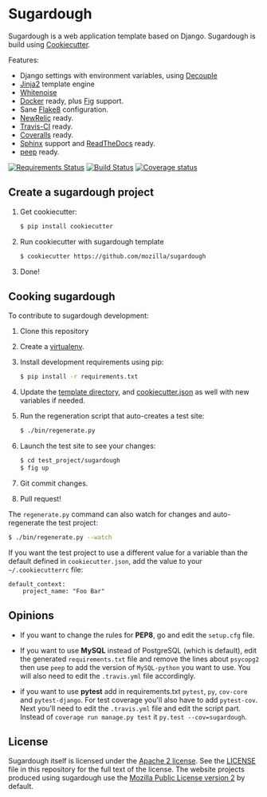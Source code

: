Sugardough
==========

Sugardough is a web application template based on Django. Sugardough is
build using [Cookiecutter](https://github.com/audreyr/cookiecutter).

Features:
 * Django settings with environment variables, using [Decouple](https://github.com/henriquebastos/python-decouple)
 * [Jinja2](http://jinja.pocoo.org/) template engine
 * [Whitenoise](http://whitenoise.evans.io/)
 * [Docker](https://docker.io/) ready, plus [Fig](http://fig.sh/) support.
 * Sane [Flake8](http://flake8.readthedocs.org/en/2.2.3/) configuration.
 * [NewRelic](https://newrelic.com/) ready.
 * [Travis-CI](http://travis-ci.org/) ready.
 * [Coveralls](http://coveralls.io/) ready.
 * [Sphinx](http://sphinx-doc.org/) support and [ReadTheDocs](https://readthedocs.org/) ready.
 * [peep](https://github.com/erikrose/peep) ready.

[![Requirements Status](https://img.shields.io/requires/github/mozilla/sugardough.svg)](https://requires.io/github/mozilla/sugardough/requirements/?branch=master)
[![Build Status](https://img.shields.io/travis/mozilla/sugardough/master.svg)](https://travis-ci.org/mozilla/sugardough)
[![Coverage status](https://img.shields.io/coveralls/mozilla/sugardough/master.svg)](https://coveralls.io/r/mozilla/sugardough)


Create a sugardough project
---------------------------

1. Get cookiecutter:

   ```sh
   $ pip install cookiecutter
   ```
2. Run cookiecutter with sugardough template

   ```sh
   $ cookiecutter https://github.com/mozilla/sugardough
   ```
3. Done!


Cooking sugardough
------------------

To contribute to sugardough development:

1. Clone this repository
2. Create a [virtualenv](https://virtualenv.pypa.io/en/latest/).
3. Install development requirements using pip:

   ```sh
   $ pip install -r requirements.txt
   ```
4. Update the [template directory], and [cookiecutter.json] as well with new
   variables if needed.
5. Run the regeneration script that auto-creates a test site:

   ```sh
   $ ./bin/regenerate.py
   ```
6. Launch the test site to see your changes:

   ```sh
   $ cd test_project/sugardough
   $ fig up
   ```
6. Git commit changes.
7. Pull request!

 [template directory]: https://github.com/mozilla/sugardough/tree/master/%7B%7B%20cookiecutter.project_name%20%7D%7D
 [cookiecutter.json]: https://github.com/mozilla/sugardough/blob/master/cookiecutter.json

The `regenerate.py` command can also watch for changes and auto-regenerate the
test project:

```sh
$ ./bin/regenerate.py --watch
```

If you want the test project to use a different value for a variable than the
default defined in `cookiecutter.json`, add the value to your
`~/.cookiecutterrc` file:

```
default_context:
    project_name: "Foo Bar"
```


Opinions
--------

* If you want to change the rules for **PEP8**, go and edit the `setup.cfg` file.

* If you want to use **MySQL** instead of PostgreSQL (which is default),
edit the generated `requirements.txt` file and remove the lines about
`psycopg2` then use `peep` to add the version of `MySQL-python` you want to
use. You will also need to edit the `.travis.yml` file accordingly.

* if you want to use **pytest**  add in requirements.txt `pytest`, `py`,
`cov-core` and `pytest-django`.
For test coverage you'll also have to add `pytest-cov`.
Next you'll need to edit the `.travis.yml` file and edit the script part.
Instead of `coverage run manage.py test` it
`py.test --cov=sugardough`.


License
-------

Sugardough itself is licensed under the [Apache 2 license](http://www.apache.org/licenses/LICENSE-2.0). See the [LICENSE](LICENSE) file in this repository for the full text of the license. The website projects produced using sugardough use the [Mozilla Public License version 2](https://www.mozilla.org/MPL/2.0/) by default.
